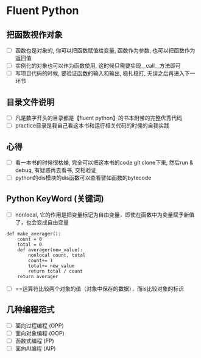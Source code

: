 # Fluent Python
## 把函数视作对象
- [ ] 函数也是对象的, 你可以把函数赋值给变量, 函数作为参数, 也可以把函数作为返回值
- [ ] 实例化的对象也可以作为函数使用, 这时候只需要实现__call__方法即可
- [ ] 写项目代码的时候, 要验证函数的输入和输出, 稳扎稳打, 无误之后再进入下一环节
## 目录文件说明
- [ ] 凡是数字开头的目录都是【fluent python】的书本附带的完整优秀代码
- [ ] practice目录是我自己看这本书和运行相关代码的时候的自我实践
## 心得
- [ ] 看一本书的时候很枯燥, 完全可以把这本书的code git clone下来, 然后run & debug, 有疑惑再去看书, 交相验证
- [ ] python的dis模块的dis函数可以查看譬如函数的bytecode
## Python KeyWord (关键词)
- [ ] nonlocal, 它的作用是把变量标记为自由变量，即使在函数中为变量赋予新值了，也会变成自由变量
```
def make_averager():
    count = 0
    total = 0
    def averager(new_value):
        nonlocal count, total
        count+= 1
        total+= new_value
        return total / count
    return averager
``` 
- [ ] ==运算符比较两个对象的值（对象中保存的数据），而is比较对象的标识
## 几种编程范式
- [ ] 面向过程编程 (OPP)
- [ ] 面向对象编程 (OOP)
- [ ] 函数式编程 (FP)
- [ ] 面向AI编程 (AIP)